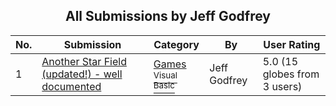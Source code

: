﻿<div align="center">

## All Submissions by Jeff Godfrey

</div>

No.  | Submission | Category | By   | User Rating
---- | ---------- | -------- | ---- | -----------
1 | [Another Star Field \(updated\!\) \- well documented<br />](https://github.com/Planet-Source-Code/jeff-godfrey-another-star-field-updated-well-documented__1-2328) | [Games<br /><sup>Visual Basic</sup>](../ByCategory/games__1-38.md) | Jeff Godfrey | 5.0 (15 globes from 3 users)
